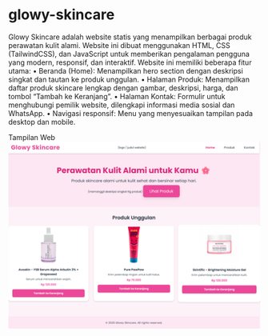 # glowy-skincare
Glowy Skincare adalah website statis yang menampilkan berbagai produk perawatan kulit alami. Website ini dibuat menggunakan HTML, CSS (TailwindCSS), dan JavaScript untuk memberikan pengalaman pengguna yang modern, responsif, dan interaktif.
Website ini memiliki beberapa fitur utama:
•	Beranda (Home): Menampilkan hero section dengan deskripsi singkat dan tautan ke produk unggulan.
•	Halaman Produk: Menampilkan daftar produk skincare lengkap dengan gambar, deskripsi, harga, dan tombol “Tambah ke Keranjang”.
•	Halaman Kontak: Formulir untuk menghubungi pemilik website, dilengkapi informasi media sosial dan WhatsApp.
•	Navigasi responsif: Menu yang menyesuaikan tampilan pada desktop dan mobile.

Tampilan Web
![alt.text](https://github.com/nazilanh/glowy-skincare/blob/main/Glowy%20Skincare/glowy%201.png)
